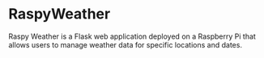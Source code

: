 # RaspyWeather
Raspy Weather is a Flask web application deployed on a Raspberry Pi that allows users to manage weather data for specific locations and dates.
